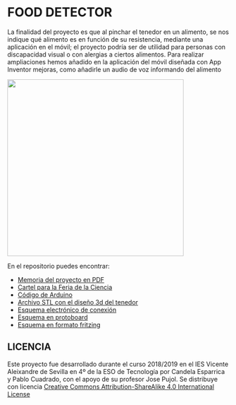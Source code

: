 # FOOD DETECTOR

La finalidad del proyecto es que al pinchar el tenedor en un alimento, se nos indique qué alimento es en función de su resistencia, mediante una aplicación en el móvil; el proyecto podría ser de utilidad para personas con discapacidad visual o con alergias a ciertos alimentos.
Para realizar ampliaciones hemos añadido en la aplicación del móvil diseñada con App Inventor mejoras, como añadirle un audio de voz informando del alimento


<img src="imagenGafas3d.png" width="400" align="center">

En el repositorio puedes encontrar:
- [Memoria del proyecto en PDF](https://github.com/Josepujol/ProyectosEstudiantes/blob/master/FoodDetector/MemoriaFoodDetector.pdf)
- [Cartel para la Feria de la Ciencia](https://github.com/Josepujol/ProyectosEstudiantes/blob/master/FoodDetector/CartelFoodDetector.pdf)
- [Código de Arduino](https://github.com/Josepujol/ProyectosEstudiantes/blob/master/FoodDetector/FoodDetector.ino)
- [Archivo STL con el diseño 3d del tenedor](https://github.com/Josepujol/ProyectosEstudiantes/blob/master/FoodDetector/Tenedor.stl)
- [Esquema electrónico de conexión](https://github.com/Josepujol/ProyectosEstudiantes/blob/master/FoodDetector/FoodDetector_esquema%CC%81tico.png)
- [Esquema en protoboard](https://github.com/Josepujol/ProyectosEstudiantes/blob/master/FoodDetector/FoodDetector_bb.png)
- [Esquema en formato fritzing](https://github.com/Josepujol/ProyectosEstudiantes/blob/master/FoodDetector/FoodDetector.fzz)

## LICENCIA
Este proyecto fue desarrollado durante el curso 2018/2019 en el IES Vicente Aleixandre de Sevilla en 4º de la ESO de Tecnología por Candela Esparrica y Pablo Cuadrado, con el apoyo de su profesor Jose Pujol. Se distribuye con licencia [Creative Commons Attribution-ShareAlike 4.0 International License](http://creativecommons.org/licenses/by-sa/4.0/)
